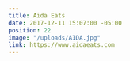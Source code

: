 ```yaml
---
title: Aida Eats
date: 2017-12-11 15:07:00 -05:00
position: 22
image: "/uploads/AIDA.jpg"
link: https://www.aidaeats.com
---
```


